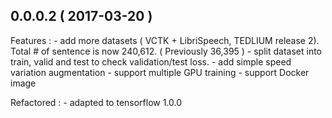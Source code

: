 ## 0.0.0.2 ( 2017-03-20 )

Features :
    - add more datasets ( VCTK + LibriSpeech, TEDLIUM release 2). 
      Total # of sentence is now 240,612. ( Previously 36,395 )
    - split dataset into train, valid and test to check validation/test loss.
    - add simple speed variation augmentation
    - support multiple GPU training 
    - support Docker image
    
Refactored :
    - adapted to tensorflow 1.0.0
